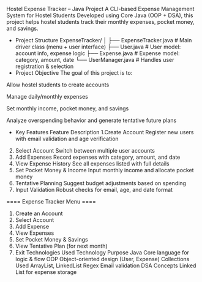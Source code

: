  Hostel Expense Tracker – Java Project
 A CLI-based Expense Management System for Hostel Students
Developed using Core Java (OOP + DSA), this project helps hostel students track their monthly expenses, pocket money, and savings.

* Project Structure
ExpenseTracker/
│
├── ExpenseTracker.java      # Main driver class (menu + user interface)
├── User.java                # User model: account info, expense logic
├── Expense.java             # Expense model: category, amount, date
└── UserManager.java         # Handles user registration & selection
* Project Objective
The goal of this project is to:

Allow hostel students to create accounts

Manage daily/monthly expenses

Set monthly income, pocket money, and savings

Analyze overspending behavior and generate tentative future plans

* Key Features
Feature	Description
1.Create Account	Register new users with email validation and age verification
2. Select Account	Switch between multiple user accounts
3. Add Expenses	Record expenses with category, amount, and date
4. View Expense History	See all expenses listed with full details
5. Set Pocket Money & Income	Input monthly income and allocate pocket money
6. Tentative Planning	Suggest budget adjustments based on spending
7. Input Validation	Robust checks for email, age, and date format

==== Expense Tracker Menu ====
1. Create an Account
2. Select Account
3. Add Expense
4. View Expenses
5. Set Pocket Money & Savings
6. View Tentative Plan (for next month)
7. Exit
Technologies Used
Technology	Purpose
Java	Core language for logic & flow
OOP	Object-oriented design (User, Expense)
Collections	Used ArrayList, LinkedList
Regex	Email validation
DSA Concepts	Linked List for expense storage
